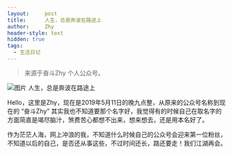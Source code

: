 ```yaml
---
layout:     post
title:      人生，总是奔波在路途上
author:     Zhy
header-style: text
hidden: true
tags:
  - 生活日记
---
```


> 来源于奋斗Zhy 个人公众号。

![图片](https://s2.ax1x.com/2019/05/19/EX4sdU.png)
人生，总是奔波在路途上

Hello，这里是Zhy，现在是2019年5月11日的晚九点整，从原来的公众号名称到现在的 “奋斗Zhy” 其实我也不知道要那个名字好，我觉得有的时候自己在取名字的方面简直是竭尽脑汁，煞费苦心都想不出来，想来想去，还是用本名好了。

作为茫茫人海，网上冲浪的我，不知道什么时候自己的公众号会迎来第一位粉丝，不知道以后的自己，是否还从事这些，不过时间还长，路还要走！我们江湖再会。
